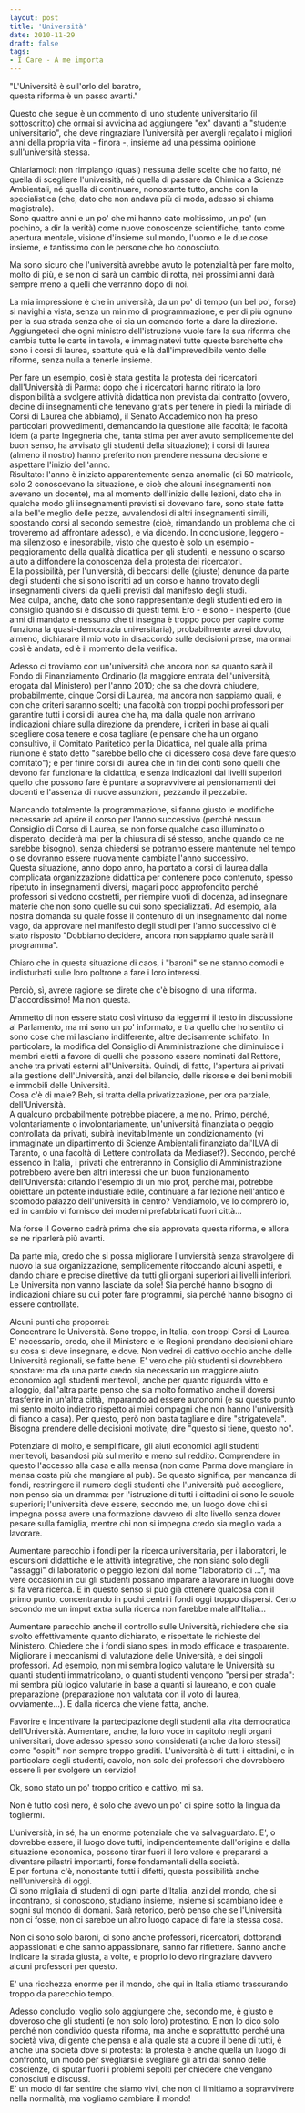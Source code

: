 ```yaml
---
layout: post
title: 'Università'
date: 2010-11-29
draft: false
tags: 
- I Care - A me importa
---
```


  

"L'Università è sull'orlo del baratro,  
questa riforma è un passo avanti."

  
Questo che segue è un commento di uno studente universitario (il sottoscritto) che ormai si avvicina ad aggiungere "ex" davanti a "studente universitario", che deve ringraziare l'università per avergli regalato i migliori anni della propria vita - finora -, insieme ad una pessima opinione sull'università stessa.  
  
Chiariamoci: non rimpiango (quasi) nessuna delle scelte che ho fatto, né quella di scegliere l'università, né quella di passare da Chimica a Scienze Ambientali, né quella di continuare, nonostante tutto, anche con la specialistica (che, dato che non andava più di moda, adesso si chiama magistrale).  
Sono quattro anni e un po' che mi hanno dato moltissimo, un po' (un pochino, a dir la verità) come nuove conoscenze scientifiche, tanto come apertura mentale, visione d'insieme sul mondo, l'uomo e le due cose insieme, e tantissimo con le persone che ho conosciuto.  
  
Ma sono sicuro che l'università avrebbe avuto le potenzialità per fare molto, molto di più, e se non ci sarà un cambio di rotta, nei prossimi anni darà sempre meno a quelli che verranno dopo di noi.  
  
La mia impressione è che in università, da un po' di tempo (un bel po', forse) si navighi a vista, senza un minimo di programmazione, e per di più ognuno per la sua strada senza che ci sia un comando forte a dare la direzione. Aggiungeteci che ogni ministro dell'istruzione vuole fare la sua riforma che cambia tutte le carte in tavola, e immaginatevi tutte queste barchette che sono i corsi di laurea, sbattute quà e là dall'imprevedibile vento delle riforme, senza nulla a tenerle insieme.  
  
Per fare un esempio, così è stata gestita la protesta dei ricercatori dall'Università di Parma: dopo che i ricercatori hanno ritirato la loro disponibilità a svolgere attività didattica non prevista dal contratto (ovvero, decine di insegnamenti che tenevano gratis per tenere in piedi la miriade di Corsi di Laurea che abbiamo), il Senato Accademico non ha preso particolari provvedimenti, demandando la questione alle facoltà; le facoltà idem (a parte Ingegneria che, tanta stima per aver avuto semplicemente del buon senso, ha avvisato gli studenti della situazione); i corsi di laurea (almeno il nostro) hanno preferito non prendere nessuna decisione e aspettare l'inizio dell'anno.  
Risultato: l'anno è iniziato apparentemente senza anomalie (di 50 matricole, solo 2 conoscevano la situazione, e cioè che alcuni insegnamenti non avevano un docente), ma al momento dell'inizio delle lezioni, dato che in qualche modo gli insegnamenti previsti si dovevano fare, sono state fatte alla bell'e meglio delle pezze, avvalendosi di altri insegnamenti simili, spostando corsi al secondo semestre (cioè, rimandando un problema che ci troveremo ad affrontare adesso), e via dicendo. In conclusione, leggero - ma silenzioso e inesorabile, visto che questo è solo un esempio - peggioramento della qualità didattica per gli studenti, e nessuno o scarso aiuto a diffondere la conoscenza della protesta dei ricercatori.  
E la possibilità, per l'università, di beccarsi delle (giuste) denunce da parte degli studenti che si sono iscritti ad un corso e hanno trovato degli insegnamenti diversi da quelli previsti dal manifesto degli studi.  
Mea culpa, anche, dato che sono rappresentante degli studenti ed ero in consiglio quando si è discusso di questi temi. Ero - e sono - inesperto (due anni di mandato e nessuno che ti insegna è troppo poco per capire come funziona la quasi-democrazia universitaria), probabilmente avrei dovuto, almeno, dichiarare il mio voto in disaccordo sulle decisioni prese, ma ormai così è andata, ed è il momento della verifica.  
  
Adesso ci troviamo con un'università che ancora non sa quanto sarà il Fondo di Finanziamento Ordinario (la maggiore entrata dell'università, erogata dal Ministero) per l'anno 2010; che sa che dovrà chiudere, probabilmente, cinque Corsi di Laurea, ma ancora non sappiamo quali, e con che criteri saranno scelti; una facoltà con troppi pochi professori per garantire tutti i corsi di laurea che ha, ma dalla quale non arrivano indicazioni chiare sulla direzione da prendere, i criteri in base ai quali scegliere cosa tenere e cosa tagliare (e pensare che ha un organo consultivo, il Comitato Paritetico per la Didattica, nel quale alla prima riunione è stato detto "sarebbe bello che ci dicessero cosa deve fare questo comitato"); e per finire corsi di laurea che in fin dei conti sono quelli che devono far funzionare la didattica, e senza indicazioni dai livelli superiori quello che possono fare è puntare a sopravvivere ai pensionamenti dei docenti e l'assenza di nuove assunzioni, pezzando il pezzabile.  
  
Mancando totalmente la programmazione, si fanno giusto le modifiche necessarie ad aprire il corso per l'anno successivo (perché nessun Consiglio di Corso di Laurea, se non forse qualche caso illuminato o disperato, deciderà mai per la chiusura di sé stesso, anche quando ce ne sarebbe bisogno), senza chiedersi se potranno essere mantenute nel tempo o se dovranno essere nuovamente cambiate l'anno successivo.  
Questa situazione, anno dopo anno, ha portato a corsi di laurea dalla complicata organizzazione didattica per contenere poco contenuto, spesso ripetuto in insegnamenti diversi, magari poco approfondito perché professori si vedono costretti, per riempire vuoti di docenza, ad insegnare materie che non sono quelle su cui sono specializzati. Ad esempio, alla nostra domanda su quale fosse il contenuto di un insegnamento dal nome vago, da approvare nel manifesto degli studi per l'anno successivo ci è stato risposto "Dobbiamo decidere, ancora non sappiamo quale sarà il programma".  
  
Chiaro che in questa situazione di caos, i "baroni" se ne stanno comodi e indisturbati sulle loro poltrone a fare i loro interessi.  
  
Perciò, sì, avrete ragione se direte che c'è bisogno di una riforma. D'accordissimo! Ma non questa.  
  
Ammetto di non essere stato così virtuso da leggermi il testo in discussione al Parlamento, ma mi sono un po' informato, e tra quello che ho sentito ci sono cose che mi lasciano indifferente, altre decisamente schifato. In particolare, la modifica del Consiglio di Amministrazione che diminuisce i membri eletti a favore di quelli che possono essere nominati dal Rettore, anche tra privati esterni all'Università. Quindi, di fatto, l'apertura ai privati alla gestione dell'Università, anzi del bilancio, delle risorse e dei beni mobili e immobili delle Università.  
Cosa c'è di male? Beh, si tratta della privatizzazione, per ora parziale, dell'Università.  
A qualcuno probabilmente potrebbe piacere, a me no. Primo, perché, volontariamente o involontariamente, un'università finanziata o peggio controllata da privati, subirà inevitabilmente un condizionamento (vi immaginate un dipartimento di Scienze Ambientali finanziato dal'ILVA di Taranto, o una facoltà di Lettere controllata da Mediaset?). Secondo, perché essendo in Italia, i privati che entreranno in Consiglio di Amministrazione potrebbero avere ben altri interessi che un buon funzionamento dell'Università: citando l'esempio di un mio prof, perché mai, potrebbe obiettare un potente industiale edile, continuare a far lezione nell'antico e scomodo palazzo dell'università in centro? Vendiamolo, ve lo comprerò io, ed in cambio vi fornisco dei moderni prefabbricati fuori città...  
  
Ma forse il Governo cadrà prima che sia approvata questa riforma, e allora se ne riparlerà più avanti.  
  
Da parte mia, credo che si possa migliorare l'unviersità senza stravolgere di nuovo la sua organizzazione, semplicemente ritoccando alcuni aspetti, e dando chiare e precise direttive da tutti gli organi superiori ai livelli inferiori.  
Le Università non vanno lasciate da sole! Sia perché hanno bisogno di indicazioni chiare su cui poter fare programmi, sia perché hanno bisogno di essere controllate.  
  
Alcuni punti che proporrei:  
Concentrare le Università. Sono troppe, in Italia, con troppi Corsi di Laurea. E' necessario, credo, che il Ministero e le Regioni prendano decisioni chiare su cosa si deve insegnare, e dove. Non vedrei di cattivo occhio anche delle Università regionali, se fatte bene. E' vero che più studenti si dovrebbero spostare: ma da una parte credo sia necessario un maggiore aiuto economico agli studenti meritevoli, anche per quanto riguarda vitto e alloggio, dall'altra parte penso che sia molto formativo anche il doversi trasferire in un'altra città, imparando ad essere autonomi (e su questo punto mi sento molto indietro rispetto ai miei compagni che non hanno l'università di fianco a casa). Per questo, però non basta tagliare e dire "strigatevela". Bisogna prendere delle decisioni motivate, dire "questo si tiene, questo no".  
  
Potenziare di molto, e semplificare, gli aiuti economici agli studenti meritevoli, basandosi più sul merito e meno sul reddito. Comprendere in questo l'accesso alla casa e alla mensa (non come Parma dove mangiare in mensa costa più che mangiare al pub). Se questo significa, per mancanza di fondi, restringere il numero degli studenti che l'università può accogliere, non penso sia un dramma: per l'istruzione di tutti i cittadini ci sono le scuole superiori; l'università deve essere, secondo me, un luogo dove chi si impegna possa avere una formazione davvero di alto livello senza dover pesare sulla famiglia, mentre chi non si impegna credo sia meglio vada a lavorare.  
  
Aumentare parecchio i fondi per la ricerca universitaria, per i laboratori, le escursioni didattiche e le attività integrative, che non siano solo degli "assaggi" di laboratorio o peggio lezioni dal nome "laboratorio di ...", ma vere occasioni in cui gli studenti possano imparare a lavorare in luoghi dove si fa vera ricerca. E in questo senso si può già ottenere qualcosa con il primo punto, concentrando in pochi centri i fondi oggi troppo dispersi. Certo secondo me un imput extra sulla ricerca non farebbe male all'Italia...  
  
Aumentare parecchio anche il controllo sulle Università, richiedere che sia svolto effettivamente quanto dichiarato, e rispettate le richieste del Ministero. Chiedere che i fondi siano spesi in modo efficace e trasparente. Migliorare i meccanismi di valutazione delle Università, e dei singoli professori. Ad esempio, non mi sembra logico valutare le Università su quanti studenti immatricolano, o quanti studenti vengono "persi per strada": mi sembra più logico valutarle in base a quanti si laureano, e con quale preparazione (preparazione non valutata con il voto di laurea, ovviamente...). E dalla ricerca che viene fatta, anche.  
  
Favorire e incentivare la partecipazione degli studenti alla vita democratica dell'Università. Aumentare, anche, la loro voce in capitolo negli organi universitari, dove adesso spesso sono considerati (anche da loro stessi) come "ospiti" non sempre troppo graditi. L'università è di tutti i cittadini, e in particolare degli studenti, cavolo, non solo dei professori che dovrebbero essere lì per svolgere un servizio!  
  
  
Ok, sono stato un po' troppo critico e cattivo, mi sa.  
  
Non è tutto così nero, è solo che avevo un po' di spine sotto la lingua da togliermi.  
  
L'università, in sé, ha un enorme potenziale che va salvaguardato. E', o dovrebbe essere, il luogo dove tutti, indipendentemente dall'origine e dalla situazione economica, possono tirar fuori il loro valore e prepararsi a diventare pilastri importanti, forse fondamentali della società.  
E per fortuna c'è, nonostante tutti i difetti, questa possibilità anche nell'università di oggi.  
Ci sono migliaia di studenti di ogni parte d'Italia, anzi del mondo, che si incontrano, si conoscono, studiano insieme, insieme si scambiano idee e sogni sul mondo di domani. Sarà retorico, però penso che se l'Università non ci fosse, non ci sarebbe un altro luogo capace di fare la stessa cosa.  
  
Non ci sono solo baroni, ci sono anche professori, ricercatori, dottorandi appassionati e che sanno appassionare, sanno far riflettere. Sanno anche indicare la strada giusta, a volte, e proprio io devo ringraziare davvero alcuni professori per questo.  
  
E' una ricchezza enorme per il mondo, che qui in Italia stiamo trascurando troppo da parecchio tempo.  
  
  
Adesso concludo: voglio solo aggiungere che, secondo me, è giusto e doveroso che gli studenti (e non solo loro) protestino. E non lo dico solo perché non condivido questa riforma, ma anche e soprattutto perché una società viva, di gente che pensa e alla quale sta a cuore il bene di tutti, è anche una società dove si protesta: la protesta è anche quella un luogo di confronto, un modo per svegliarsi e svegliare gli altri dal sonno delle coscienze, di sputar fuori i problemi sepolti per chiedere che vengano conosciuti e discussi.  
E' un modo di far sentire che siamo vivi, che non ci limitiamo a sopravvivere nella normalità, ma vogliamo cambiare il mondo!